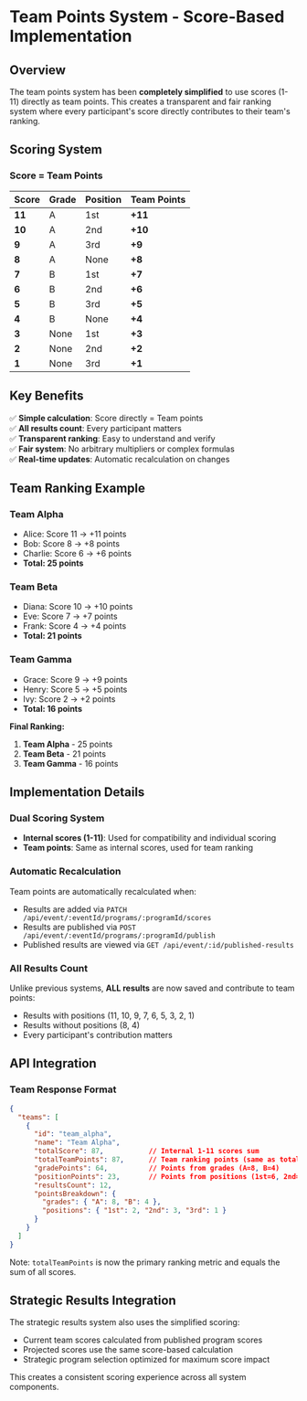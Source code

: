 # Team Points System - Score-Based Implementation

## Overview
The team points system has been **completely simplified** to use scores (1-11) directly as team points. This creates a transparent and fair ranking system where every participant's score directly contributes to their team's ranking.

## Scoring System

### Score = Team Points
| Score | Grade | Position | **Team Points** |
|-------|--------|----------|-----------------|
| **11** | A | 1st | **+11** |
| **10** | A | 2nd | **+10** |
| **9** | A | 3rd | **+9** |
| **8** | A | None | **+8** |
| **7** | B | 1st | **+7** |
| **6** | B | 2nd | **+6** |
| **5** | B | 3rd | **+5** |
| **4** | B | None | **+4** |
| **3** | None | 1st | **+3** |
| **2** | None | 2nd | **+2** |
| **1** | None | 3rd | **+1** |

## Key Benefits

✅ **Simple calculation**: Score directly = Team points  
✅ **All results count**: Every participant matters  
✅ **Transparent ranking**: Easy to understand and verify  
✅ **Fair system**: No arbitrary multipliers or complex formulas  
✅ **Real-time updates**: Automatic recalculation on changes  

## Team Ranking Example

### Team Alpha
- Alice: Score 11 → +11 points
- Bob: Score 8 → +8 points  
- Charlie: Score 6 → +6 points
- **Total: 25 points**

### Team Beta  
- Diana: Score 10 → +10 points
- Eve: Score 7 → +7 points
- Frank: Score 4 → +4 points
- **Total: 21 points**

### Team Gamma
- Grace: Score 9 → +9 points
- Henry: Score 5 → +5 points
- Ivy: Score 2 → +2 points
- **Total: 16 points**

**Final Ranking:**
1. **Team Alpha** - 25 points
2. **Team Beta** - 21 points  
3. **Team Gamma** - 16 points

## Implementation Details

### Dual Scoring System
- **Internal scores (1-11)**: Used for compatibility and individual scoring
- **Team points**: Same as internal scores, used for team ranking

### Automatic Recalculation
Team points are automatically recalculated when:
- Results are added via `PATCH /api/event/:eventId/programs/:programId/scores`
- Results are published via `POST /api/event/:eventId/programs/:programId/publish`  
- Published results are viewed via `GET /api/event/:id/published-results`

### All Results Count
Unlike previous systems, **ALL results** are now saved and contribute to team points:
- Results with positions (11, 10, 9, 7, 6, 5, 3, 2, 1)
- Results without positions (8, 4)
- Every participant's contribution matters

## API Integration

### Team Response Format
```json
{
  "teams": [
    {
      "id": "team_alpha",
      "name": "Team Alpha",
      "totalScore": 87,           // Internal 1-11 scores sum
      "totalTeamPoints": 87,      // Team ranking points (same as totalScore)
      "gradePoints": 64,          // Points from grades (A=8, B=4)
      "positionPoints": 23,       // Points from positions (1st=6, 2nd=4, 3rd=2)
      "resultsCount": 12,
      "pointsBreakdown": {
        "grades": { "A": 8, "B": 4 },
        "positions": { "1st": 2, "2nd": 3, "3rd": 1 }
      }
    }
  ]
}
```

Note: `totalTeamPoints` is now the primary ranking metric and equals the sum of all scores.

## Strategic Results Integration

The strategic results system also uses the simplified scoring:
- Current team scores calculated from published program scores
- Projected scores use the same score-based calculation
- Strategic program selection optimized for maximum score impact

This creates a consistent scoring experience across all system components.
